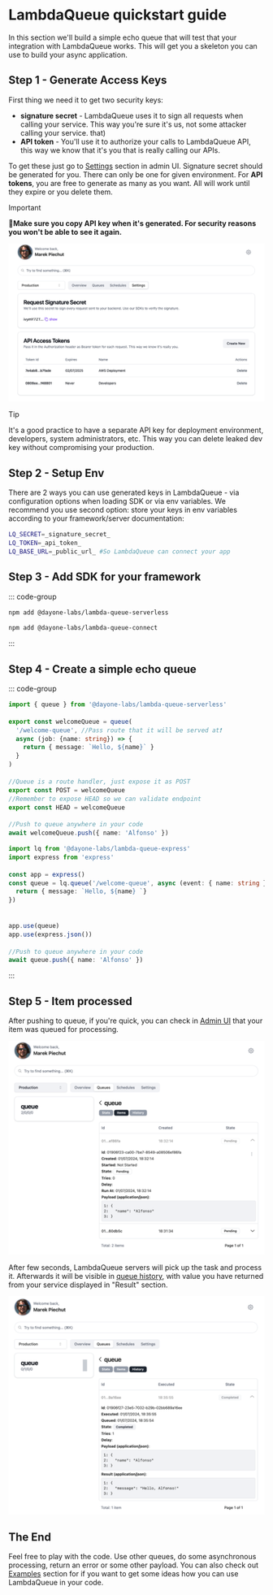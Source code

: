 # LambdaQueue quickstart guide

In this section we'll build a simple echo queue that will test that your integration with LambdaQueue works. This will get you a skeleton you can
use to build your async application.

## Step 1 - Generate Access Keys

First thing we need it to get two security keys:

- **signature secret** - LambdaQueue uses it to sign all requests when calling your service. This way you're sure it's us, not some attacker calling your service.
  that)
- **API token** - You'll use it to authorize your calls to LambdaQueue API, this way we know that it's you that is really calling our APIs.

To get these just go to [Settings](https://app.lambdaqueue.com/settings) section in admin UI.
Signature secret should be generated for you. There can only be one for given environment.
For **API tokens**, you are free to generate as many as you want. All will work until they expire or you delete them.

> [!IMPORTANT]
> 🚨**Make sure you copy API key when it's generated. For security reasons you won't be able to see it again.**

![Screenshot](./quickstart-generate-keys.png)

> [!TIP]
> It's a good practice to have a separate API key for deployment environment, developers, system administrators, etc.
> This way you can delete leaked dev key without compromising your production.

## Step 2 - Setup Env

There are 2 ways you can use generated keys in LambdaQueue - via configuration options when loading SDK or via env variables.
We recommend you use second option: store your keys in env variables according to your framework/server documentation:

```bash [.env]
LQ_SECRET=_signature_secret_
LQ_TOKEN=_api_token_
LQ_BASE_URL=_public_url_ #So LambdaQueue can connect your app
```

## Step 3 - Add SDK for your framework

::: code-group

```bash [Next.js]
npm add @dayone-labs/lambda-queue-serverless
```

```bash [Express/Connect]
npm add @dayone-labs/lambda-queue-connect
```

:::

## Step 4 - Create a simple echo queue

::: code-group

```typescript [Next.js]
import { queue } from '@dayone-labs/lambda-queue-serverless'

export const welcomeQueue = queue(
  '/welcome-queue', //Pass route that it will be served at❗
  async (job: {name: string}) => {
    return { message: `Hello, ${name}` }
  }
)

//Queue is a route handler, just expose it as POST
export const POST = welcomeQueue
//Remember to expose HEAD so we can validate endpoint
export const HEAD = welcomeQueue

//Push to queue anywhere in your code
await welcomeQueue.push({ name: 'Alfonso' })
```

```typescript [Express]
import lq from '@dayone-labs/lambda-queue-express'
import express from 'express'

const app = express()
const queue = lq.queue('/welcome-queue', async (event: { name: string }) => {
  return { message: `Hello, ${name} `}
})


app.use(queue)
app.use(express.json())

//Push to queue anywhere in your code
await queue.push({ name: 'Alfonso' })
```

:::

## Step 5 - Item processed

After pushing to queue, if you're quick, you can check in [Admin UI](https://app.lambdaqueue.com/queues/welcome-queue/items) that
your item was queued for processing.

![Screenshot](./quickstart-item-pending.png)

After few seconds, LambdaQueue servers will pick up the task and process it. Afterwards it will be visible in [queue history](https://app.lambdaqueue.com/queues/welcome-queue/history),
with value you have returned from your service displayed in "Result" section.

![Screenshot](./quickstart-item-done.png)

## The End

Feel free to play with the code. Use other queues, do some asynchronous processing, return an error or some other payload.
You can also check out [Examples](/examples/) section for if you want to get some ideas how you can use LambdaQueue in your code.
